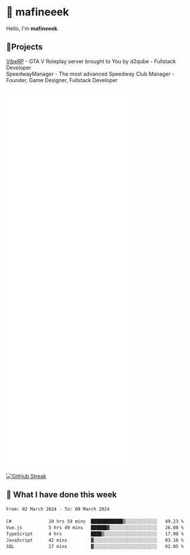 # 👋 mafineeek
Hello, I'm **mafineeek**.

## 📝Projects

[VibeRP](https://v-rp.pl) - GTA V Roleplay server brought to You by d2qube - Fullstack Developer<br/>
SpeedwayManager - The most advanced Speedway Club Manager - Founder, Game Designer, Fullstack Developer


![](./github-metrics.svg)

[![GitHub Streak](https://streak-stats.demolab.com/?user=mafineeek)](https://git.io/streak-stats)

## 📰 What I have done this week
<!--START_SECTION:waka-->

```txt
From: 02 March 2024 - To: 09 March 2024

C#              10 hrs 59 mins  ████████████▒░░░░░░░░░░░░   49.23 %
Vue.js          5 hrs 49 mins   ██████▓░░░░░░░░░░░░░░░░░░   26.08 %
TypeScript      4 hrs           ████▒░░░░░░░░░░░░░░░░░░░░   17.98 %
JavaScript      42 mins         ▓░░░░░░░░░░░░░░░░░░░░░░░░   03.16 %
SQL             27 mins         ▓░░░░░░░░░░░░░░░░░░░░░░░░   02.05 %
```

<!--END_SECTION:waka-->
